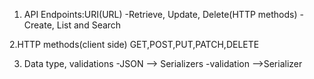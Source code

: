 1.  API Endpoints:URI(URL)
-Retrieve, Update, Delete(HTTP methods)
-Create, List and Search

2.HTTP methods(client side)
GET,POST,PUT,PATCH,DELETE

3.  Data type, validations
-JSON --> Serializers
-validation -->Serializer
